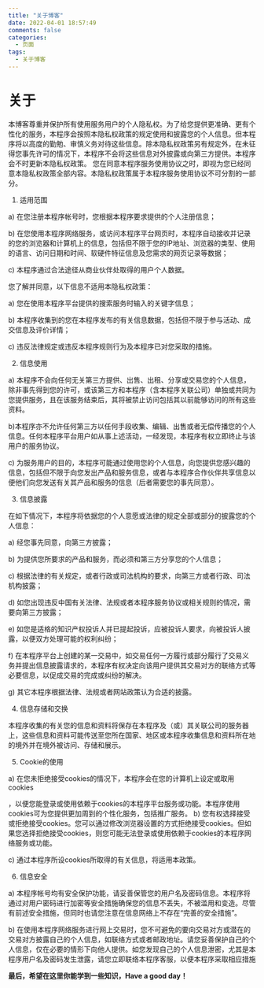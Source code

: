 ```yaml
---
title: "关于博客"
date: 2022-04-01 18:57:49
comments: false
categories:
  - 页面
tags:
  - 关于博客
---
```


关于
====

本博客尊重并保护所有使用服务用户的个人隐私权。为了给您提供更准确、更有个性化的服务，本程序会按照本隐私权政策的规定使用和披露您的个人信息。但本程序将以高度的勤勉、审慎义务对待这些信息。除本隐私权政策另有规定外，在未征得您事先许可的情况下，本程序不会将这些信息对外披露或向第三方提供。本程序会不时更新本隐私权政策。 您在同意本程序服务使用协议之时，即视为您已经同意本隐私权政策全部内容。本隐私权政策属于本程序服务使用协议不可分割的一部分。

1. 适用范围

a) 在您注册本程序帐号时，您根据本程序要求提供的个人注册信息；

b) 在您使用本程序网络服务，或访问本程序平台网页时，本程序自动接收并记录的您的浏览器和计算机上的信息，包括但不限于您的IP地址、浏览器的类型、使用的语言、访问日期和时间、软硬件特征信息及您需求的网页记录等数据；

c) 本程序通过合法途径从商业伙伴处取得的用户个人数据。

您了解并同意，以下信息不适用本隐私权政策：

a) 您在使用本程序平台提供的搜索服务时输入的关键字信息；

b) 本程序收集到的您在本程序发布的有关信息数据，包括但不限于参与活动、成交信息及评价详情；

c) 违反法律规定或违反本程序规则行为及本程序已对您采取的措施。

2. 信息使用

a) 本程序不会向任何无关第三方提供、出售、出租、分享或交易您的个人信息，除非事先得到您的许可，或该第三方和本程序（含本程序关联公司）单独或共同为您提供服务，且在该服务结束后，其将被禁止访问包括其以前能够访问的所有这些资料。

b)本程序亦不允许任何第三方以任何手段收集、编辑、出售或者无偿传播您的个人信息。任何本程序平台用户如从事上述活动，一经发现，本程序有权立即终止与该用户的服务协议。

c) 为服务用户的目的，本程序可能通过使用您的个人信息，向您提供您感兴趣的信息，包括但不限于向您发出产品和服务信息，或者与本程序合作伙伴共享信息以便他们向您发送有关其产品和服务的信息（后者需要您的事先同意）。

3. 信息披露

在如下情况下，本程序将依据您的个人意愿或法律的规定全部或部分的披露您的个人信息：

a) 经您事先同意，向第三方披露；

b) 为提供您所要求的产品和服务，而必须和第三方分享您的个人信息；

c) 根据法律的有关规定，或者行政或司法机构的要求，向第三方或者行政、司法机构披露；

d) 如您出现违反中国有关法律、法规或者本程序服务协议或相关规则的情况，需要向第三方披露；

e) 如您是适格的知识产权投诉人并已提起投诉，应被投诉人要求，向被投诉人披露，以便双方处理可能的权利纠纷；

f) 在本程序平台上创建的某一交易中，如交易任何一方履行或部分履行了交易义务并提出信息披露请求的，本程序有权决定向该用户提供其交易对方的联络方式等必要信息，以促成交易的完成或纠纷的解决。

g) 其它本程序根据法律、法规或者网站政策认为合适的披露。

4. 信息存储和交换

本程序收集的有关您的信息和资料将保存在本程序及（或）其关联公司的服务器上，这些信息和资料可能传送至您所在国家、地区或本程序收集信息和资料所在地的境外并在境外被访问、存储和展示。

5. Cookie的使用

a) 在您未拒绝接受cookies的情况下，本程序会在您的计算机上设定或取用cookies

，以便您能登录或使用依赖于cookies的本程序平台服务或功能。本程序使用cookies可为您提供更加周到的个性化服务，包括推广服务。  b) 您有权选择接受或拒绝接受cookies。您可以通过修改浏览器设置的方式拒绝接受cookies。但如果您选择拒绝接受cookies，则您可能无法登录或使用依赖于cookies的本程序网络服务或功能。

c) 通过本程序所设cookies所取得的有关信息，将适用本政策。

6. 信息安全

a) 本程序帐号均有安全保护功能，请妥善保管您的用户名及密码信息。本程序将通过对用户密码进行加密等安全措施确保您的信息不丢失，不被滥用和变造。尽管有前述安全措施，但同时也请您注意在信息网络上不存在“完善的安全措施”。

b) 在使用本程序网络服务进行网上交易时，您不可避免的要向交易对方或潜在的交易对方披露自己的个人信息，如联络方式或者邮政地址。请您妥善保护自己的个人信息，仅在必要的情形下向他人提供。如您发现自己的个人信息泄密，尤其是本程序用户名及密码发生泄露，请您立即联络本程序客服，以便本程序采取相应措施

**最后，希望在这里你能学到一些知识，Have a good day！**
